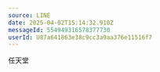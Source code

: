 ```yaml
---
source: LINE
date: 2025-04-02T15:14:32.910Z
messageId: 554949316578377730
userId: U87a641863e38c9cc3a9aa376e11516f7
---
```


任天堂